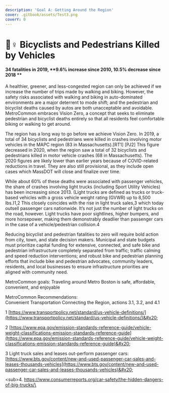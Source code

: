 ```yaml
---
description: 'Goal A: Getting Around the Region'
cover: .gitbook/assets/Test3.png
coverY: 0
---
```


# 🚴♀ Bicyclists and Pedestrians Killed by Vehicles

#### 34 fatalities in 2019, **9.6% increase since 2010, 10.5% decrease since 2018  **

A healthier, greener, and less-congested region can only be achieved if we increase the number of trips made by walking and biking. However, the safety risks associated with walking and biking in auto-dominated environments are a major deterrent to mode shift; and the pedestrian and bicyclist deaths caused by autos are both unacceptable and avoidable. MetroCommon embraces Vision Zero, a concept that seeks to eliminate pedestrian and bicyclist deaths entirely so that all residents feel comfortable biking or walking to get around.

The region has a long way to go before we achieve Vision Zero. In 2019, a total of 34 bicyclists and pedestrians were killed in crashes involving motor vehicles in the MAPC region (83 in Massachusetts).\[RT1] \[PJ2] This figure decreased in 2020, when the region saw a total of 32 bicyclists and pedestrians killed in motor vehicle crashes (68 in Massachusetts). The 2020 figures are likely lower than earlier years because of COVID-related reductions in travel. They are also still provisional, as they include open cases which MassDOT will close and finalize over time.

While about 60% of these deaths were associated with passenger vehicles, the share of crashes involving light trucks (including Sport Utility Vehicles) has been increasing since 2013. (Light trucks are defined as trucks or truck-based vehicles with a gross vehicle weight rating (GVWR) up to 8,500 lbs.)1,2 This closely coincides with the rise in light truck sales,3 which today outsell passenger cars nationwide. It’s not just the number of light trucks on the road, however. Light trucks have poor sightlines, higher bumpers, and more horsepower, making them demonstrably deadlier than passenger cars in the case of a vehicle/pedestrian collision.4&#x20;

Reducing bicyclist and pedestrian fatalities to zero will require bold action from city, town, and state decision makers. Municipal and state budgets must prioritize capital funding for extensive, connected, and safe bike and pedestrian infrastructure completely separated from traffic; traffic calming and speed reduction interventions; and robust bike and pedestrian planning efforts that include bike and pedestrian advocates, community leaders, residents, and local businesses to ensure infrastructure priorities are aligned with community need.

MetroCommon goals: Traveling around Metro Boston is safe, affordable, convenient, and enjoyable

MetroCommon Recommendations:\
Convenient Transportation Connecting the Region, actions 3.1, 3.2, and 4.1

1 [https://www.transportpolicy.net/standard/us-vehicle-definitions/](https://www.transportpolicy.net/standard/us-vehicle-definitions/)&#x20;

2 [https://www.epa.gov/emission-standards-reference-guide/vehicle-weight-classifications-emission-standards-reference-guide](https://www.epa.gov/emission-standards-reference-guide/vehicle-weight-classifications-emission-standards-reference-guide)&#x20;

3 Light truck sales and leases out-perform passenger cars: [https://www.bts.gov/content/new-and-used-passenger-car-sales-and-leases-thousands-vehicles](https://www.bts.gov/content/new-and-used-passenger-car-sales-and-leases-thousands-vehicles)&#x20;

\<sub>4. https://www.consumerreports.org/car-safety/the-hidden-dangers-of-big-trucks/\</sub>
